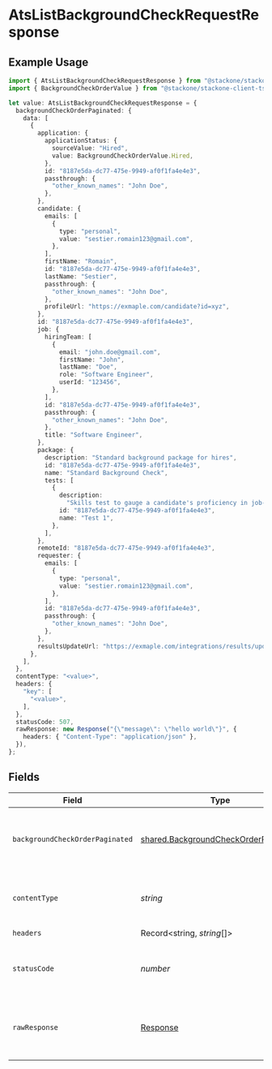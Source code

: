 # AtsListBackgroundCheckRequestResponse

## Example Usage

```typescript
import { AtsListBackgroundCheckRequestResponse } from "@stackone/stackone-client-ts/sdk/models/operations";
import { BackgroundCheckOrderValue } from "@stackone/stackone-client-ts/sdk/models/shared";

let value: AtsListBackgroundCheckRequestResponse = {
  backgroundCheckOrderPaginated: {
    data: [
      {
        application: {
          applicationStatus: {
            sourceValue: "Hired",
            value: BackgroundCheckOrderValue.Hired,
          },
          id: "8187e5da-dc77-475e-9949-af0f1fa4e4e3",
          passthrough: {
            "other_known_names": "John Doe",
          },
        },
        candidate: {
          emails: [
            {
              type: "personal",
              value: "sestier.romain123@gmail.com",
            },
          ],
          firstName: "Romain",
          id: "8187e5da-dc77-475e-9949-af0f1fa4e4e3",
          lastName: "Sestier",
          passthrough: {
            "other_known_names": "John Doe",
          },
          profileUrl: "https://exmaple.com/candidate?id=xyz",
        },
        id: "8187e5da-dc77-475e-9949-af0f1fa4e4e3",
        job: {
          hiringTeam: [
            {
              email: "john.doe@gmail.com",
              firstName: "John",
              lastName: "Doe",
              role: "Software Engineer",
              userId: "123456",
            },
          ],
          id: "8187e5da-dc77-475e-9949-af0f1fa4e4e3",
          passthrough: {
            "other_known_names": "John Doe",
          },
          title: "Software Engineer",
        },
        package: {
          description: "Standard background package for hires",
          id: "8187e5da-dc77-475e-9949-af0f1fa4e4e3",
          name: "Standard Background Check",
          tests: [
            {
              description:
                "Skills test to gauge a candidate's proficiency in job-specific skills",
              id: "8187e5da-dc77-475e-9949-af0f1fa4e4e3",
              name: "Test 1",
            },
          ],
        },
        remoteId: "8187e5da-dc77-475e-9949-af0f1fa4e4e3",
        requester: {
          emails: [
            {
              type: "personal",
              value: "sestier.romain123@gmail.com",
            },
          ],
          id: "8187e5da-dc77-475e-9949-af0f1fa4e4e3",
          passthrough: {
            "other_known_names": "John Doe",
          },
        },
        resultsUpdateUrl: "https://exmaple.com/integrations/results/update",
      },
    ],
  },
  contentType: "<value>",
  headers: {
    "key": [
      "<value>",
    ],
  },
  statusCode: 507,
  rawResponse: new Response("{\"message\": \"hello world\"}", {
    headers: { "Content-Type": "application/json" },
  }),
};
```

## Fields

| Field                                                                                               | Type                                                                                                | Required                                                                                            | Description                                                                                         |
| --------------------------------------------------------------------------------------------------- | --------------------------------------------------------------------------------------------------- | --------------------------------------------------------------------------------------------------- | --------------------------------------------------------------------------------------------------- |
| `backgroundCheckOrderPaginated`                                                                     | [shared.BackgroundCheckOrderPaginated](../../../sdk/models/shared/backgroundcheckorderpaginated.md) | :heavy_minus_sign:                                                                                  | The list of background check requests was retrieved.                                                |
| `contentType`                                                                                       | *string*                                                                                            | :heavy_check_mark:                                                                                  | HTTP response content type for this operation                                                       |
| `headers`                                                                                           | Record<string, *string*[]>                                                                          | :heavy_check_mark:                                                                                  | N/A                                                                                                 |
| `statusCode`                                                                                        | *number*                                                                                            | :heavy_check_mark:                                                                                  | HTTP response status code for this operation                                                        |
| `rawResponse`                                                                                       | [Response](https://developer.mozilla.org/en-US/docs/Web/API/Response)                               | :heavy_check_mark:                                                                                  | Raw HTTP response; suitable for custom response parsing                                             |